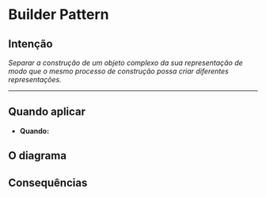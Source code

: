 # Builder Pattern

## Intenção

*Separar a construção de um objeto complexo da sua representação de modo que o mesmo processo de construção possa criar diferentes representações.*

---

## Quando aplicar
- **Quando:**


## O diagrama


## Consequências


